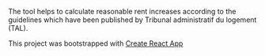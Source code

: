 The tool helps to calculate reasonable rent increases according to the guidelines which have been published by Tribunal administratif du logement (TAL).

This project was bootstrapped with [Create React App](https://github.com/facebook/create-react-app)